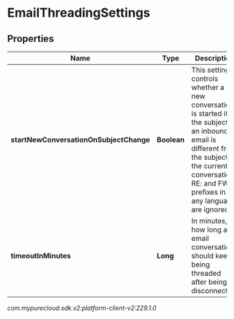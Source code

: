 # EmailThreadingSettings


## Properties

| Name | Type | Description | Notes |
| ------------ | ------------- | ------------- | ------------- |
| **startNewConversationOnSubjectChange** | **Boolean** | This setting controls whether a new conversation is started if the subject of an inbound email is different from the subject of the current conversation. RE: and FWD: prefixes in any language are ignored. |  [optional] |
| **timeoutInMinutes** | **Long** | In minutes, how long an email conversation should keep being threaded after being disconnected. |  [optional] |




_com.mypurecloud.sdk.v2:platform-client-v2:229.1.0_
